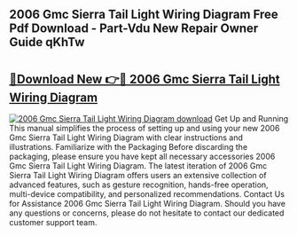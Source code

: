 ## 2006 Gmc Sierra Tail Light Wiring Diagram Free Pdf Download - Part-Vdu New Repair Owner Guide qKhTw

# <h2><a href="http://dfljqp.blite.top/?on=2006+Gmc+Sierra+Tail+Light+Wiring+Diagram">🔗Download New 👉🔴 2006 Gmc Sierra Tail Light Wiring Diagram</a></h2>

[![2006 Gmc Sierra Tail Light Wiring Diagram download](https://i.imgur.com/lujVjoI.png)](http://dfljqp.blite.top/?on=2006+Gmc+Sierra+Tail+Light+Wiring+Diagram)
Get Up and Running This manual simplifies the process of setting up and using your new 2006 Gmc Sierra Tail Light Wiring Diagram with clear instructions and illustrations. Familiarize with the Packaging Before discarding the packaging, please ensure you have kept all necessary accessories 2006 Gmc Sierra Tail Light Wiring Diagram. The latest iteration of 2006 Gmc Sierra Tail Light Wiring Diagram offers users an extensive collection of advanced features, such as gesture recognition, hands-free operation, multi-device compatibility, and personalized recommendations. Contact Us for Assistance 2006 Gmc Sierra Tail Light Wiring Diagram. Should you have any questions or concerns, please do not hesitate to contact our dedicated customer support team.
